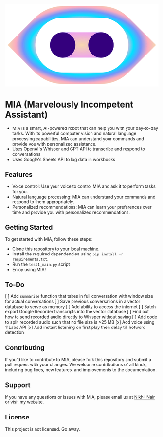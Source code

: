 <img src="./public/logo.gif"  />

# MIA (Marvelously Incompetent Assistant)
- MIA is a smart, AI-powered robot that can help you with your day-to-day tasks. With its powerful computer vision and natural language processing capabilities, MIA can understand your commands and provide you with personalized assistance.
- Uses OpenAI's Whisper and GPT API to transcribe and respond to conversations
- Uses Google's Sheets API to log data in workbooks

## Features
- Voice control: Use your voice to control MIA and ask it to perform tasks for you.
- Natural language processing: MIA can understand your commands and respond to them appropriately.
- Personalized recommendations: MIA can learn your preferences over time and provide you with personalized recommendations.

## Getting Started
To get started with MIA, follow these steps:
- Clone this repository to your local machine.
- Install the required dependencies using `pip install -r requirements.txt`.
- Run the `test1_main.py` script
- Enjoy using MIA!

## To-Do
[ ] Add `summarize` function that takes in full conversation with window size for actual conversations 
[ ] Save previous conversations in a vector database to serve as memory
[ ] Add ability to access the internet
[ ] Batch export Google Recorder transcripts into the vector database
[ ] Find out how to send recorded audio directly to Whisper without saving
[ ] Add code to split recorded audio such that no file size is >25 MB
[x] Add voice using 11Labs API
[x] Add instant listening on first play then delay till hotword detection

## Contributing
If you'd like to contribute to MIA, please fork this repository and submit a pull request with your changes. We welcome contributions of all kinds, including bug fixes, new features, and improvements to the documentation.

## Support
If you have any questions or issues with MIA, please email us at [Nikhil Nair](mailto:niknair31898@gmail.com?subject=[MIA-Help]) or visit my [website](https://nikhil-nair.web.app/).

## License
This project is not licensed. Go away.
